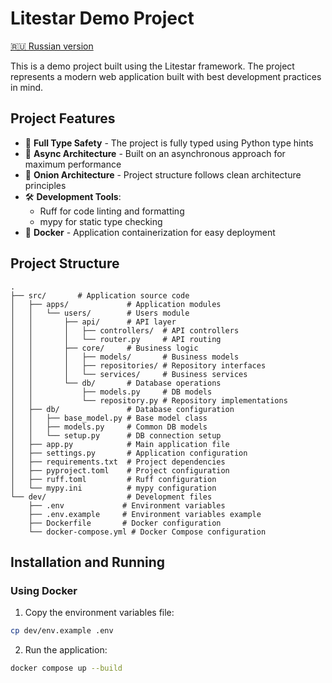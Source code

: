 # Litestar Demo Project

[🇷🇺 Russian version](README.ru.md)

This is a demo project built using the Litestar framework. The project represents a modern web application built with best development practices in mind.

## Project Features

- 🚀 **Full Type Safety** - The project is fully typed using Python type hints
- 🔄 **Async Architecture** - Built on an asynchronous approach for maximum performance
- 🧅 **Onion Architecture** - Project structure follows clean architecture principles
- 🛠 **Development Tools**:
  - Ruff for code linting and formatting
  - mypy for static type checking
- 🐳 **Docker** - Application containerization for easy deployment

## Project Structure

```
.
├── src/       # Application source code
│   ├── apps/             # Application modules
│   │   └── users/        # Users module
│   │       ├── api/      # API layer
│   │       │   ├── controllers/  # API controllers
│   │       │   └── router.py     # API routing
│   │       ├── core/     # Business logic
│   │       │   ├── models/       # Business models
│   │       │   ├── repositories/ # Repository interfaces
│   │       │   └── services/     # Business services
│   │       └── db/       # Database operations
│   │           ├── models.py     # DB models
│   │           └── repository.py # Repository implementations
│   ├── db/               # Database configuration
│   │   ├── base_model.py # Base model class
│   │   ├── models.py     # Common DB models
│   │   └── setup.py      # DB connection setup
│   ├── app.py            # Main application file
│   ├── settings.py       # Application configuration
│   ├── requirements.txt  # Project dependencies
│   ├── pyproject.toml    # Project configuration
│   ├── ruff.toml         # Ruff configuration
│   └── mypy.ini          # mypy configuration
└── dev/                  # Development files
    ├── .env             # Environment variables
    ├── .env.example     # Environment variables example
    ├── Dockerfile       # Docker configuration
    └── docker-compose.yml # Docker Compose configuration
```

## Installation and Running

### Using Docker

1. Copy the environment variables file:
```bash
cp dev/env.example .env
```

2. Run the application:
```bash
docker compose up --build
```
